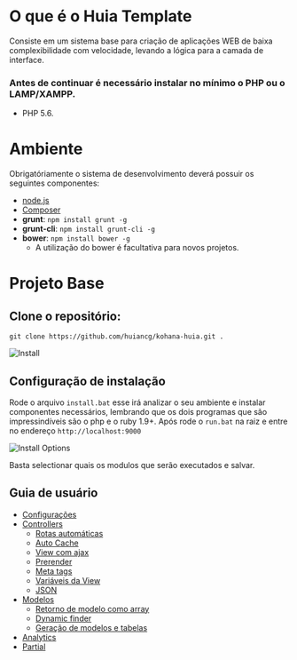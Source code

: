 # O que é o Huia Template
Consiste em um sistema base para criação de aplicações WEB de baixa complexibilidade com velocidade, levando a lógica para a camada de interface.

### Antes de continuar é necessário instalar no mínimo o PHP ou o LAMP/XAMPP.
 - PHP 5.6.

# Ambiente
Obrigatóriamente o sistema de desenvolvimento deverá possuir os seguintes componentes:

- [node.js](https://nodejs.org/download/)
- [Composer](https://getcomposer.org/download/)
- **grunt**: `npm install grunt -g`
- **grunt-cli**: `npm install grunt-cli -g`
- **bower**: `npm install bower -g`
	* A utilização do bower é facultativa para novos projetos.

# Projeto Base

## Clone o repositório:
`git clone https://github.com/huiancg/kohana-huia.git .`

![Install](http://i.imgur.com/fK3zYWb.png)

## Configuração de instalação

Rode o arquivo `install.bat` esse irá analizar o seu ambiente e instalar componentes necessários, lembrando que os dois programas que são impressindíveis são o php e o ruby 1.9+. Após rode o `run.bat` na raiz e entre no endereço `http://localhost:9000`

![Install Options](http://i.imgur.com/MM4xdKQ.png)

Basta selectionar quais os modulos que serão executados e salvar.

## Guia de usuário
- [Configurações](https://github.com/huiancg/kohana-huia/blob/master/guide/kohana-huia/bootstrap.md)
- [Controllers](https://github.com/huiancg/kohana-huia/blob/master/guide/kohana-huia/controller.md)
    + [Rotas automáticas](https://github.com/huiancg/kohana-huia/blob/master/guide/kohana-huia/controller/rotes.md)
    + [Auto Cache](https://github.com/huiancg/kohana-huia/blob/master/guide/kohana-huia/controller/cache.md)
    + [View com ajax](https://github.com/huiancg/kohana-huia/blob/master/guide/kohana-huia/controller/ajax.md)
    + [Prerender](https://github.com/huiancg/kohana-huia/blob/master/guide/kohana-huia/controller/prerender.md)
    + [Meta tags](https://github.com/huiancg/kohana-huia/blob/master/guide/kohana-huia/controller/meta_tags.md)
    + [Variáveis da View](https://github.com/huiancg/kohana-huia/blob/master/guide/kohana-huia/controller/vars.md)
    + [JSON](https://github.com/huiancg/kohana-huia/blob/master/guide/kohana-huia/controller/json.md)
- [Modelos](https://github.com/huiancg/kohana-huia/blob/master/guide/kohana-huia/orm.md)
	+ [Retorno de modelo como array](https://github.com/huiancg/kohana-huia/blob/master/guide/kohana-huia/orm/all_as_array.md)
    + [Dynamic finder](https://github.com/huiancg/kohana-huia/blob/master/guide/kohana-huia/orm/dynamic_finder.md)
	+ [Geração de modelos e tabelas](https://github.com/huiancg/kohana-huia/blob/master/guide/kohana-huia/orm/autogen.md)
- [Analytics](https://github.com/huiancg/kohana-huia/blob/master/guide/kohana-huia/analytics.md)
- [Partial](https://github.com/huiancg/kohana-huia/blob/master/guide/kohana-huia/partial.md)
